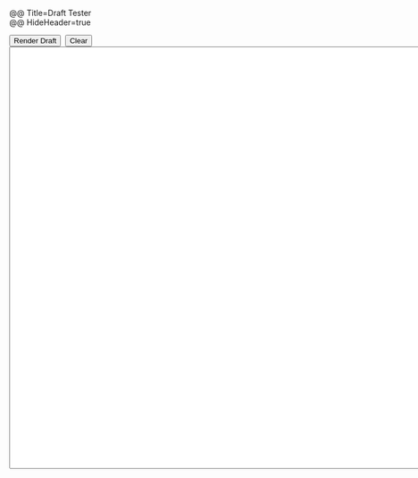 @@ Title=Draft Tester  
@@ HideHeader=true  

<form method="post" action="/render-draft">
	<p>
		<input id="go" type="submit" value="Render Draft" />&nbsp;
		<input id="clear" type="submit" value="Clear" onClick="this.form.reset(); return false;" /><br />
		<textarea id="markdown" name="markdown" cols="105" rows="50" wrap="off"></textarea>
	</p>
</form>